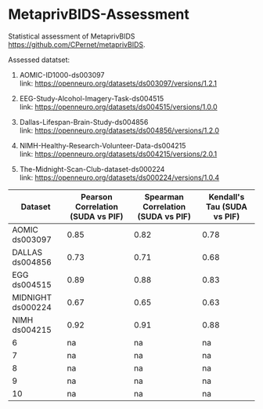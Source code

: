 # MetaprivBIDS-Assessment
Statistical assessment of  MetaprivBIDS https://github.com/CPernet/metaprivBIDS. 

Assessed datatset: 

1. AOMIC-ID1000-ds003097<br>
link: https://openneuro.org/datasets/ds003097/versions/1.2.1

2. EEG-Study-Alcohol-Imagery-Task-ds004515<br>
link: https://openneuro.org/datasets/ds004515/versions/1.0.0

3. Dallas-Lifespan-Brain-Study-ds004856<br>
link: https://openneuro.org/datasets/ds004856/versions/1.2.0

4. NIMH-Healthy-Research-Volunteer-Data-ds004215<br>
link: https://openneuro.org/datasets/ds004215/versions/2.0.1

5. The-Midnight-Scan-Club-dataset-ds000224<br>
link: https://openneuro.org/datasets/ds000224/versions/1.0.4




| Dataset                 | Pearson Correlation (SUDA vs PIF) | Spearman Correlation (SUDA vs PIF) | Kendall's Tau (SUDA vs PIF) |
|-------------------------|-----------------------------------|------------------------------------|------------------------------|
| AOMIC  ds003097         | 0.85                              | 0.82                               | 0.78                         |
| DALLAS ds004856         | 0.73                              | 0.71                               | 0.68                         |
| EGG ds004515            | 0.89                              | 0.88                               | 0.83                         |
| MIDNIGHT ds000224       | 0.67                              | 0.65                               | 0.63                         |
| NIMH ds004215           | 0.92                              | 0.91                               | 0.88                         |
| 6                       | na                                | na                                 | na                           |
| 7                       | na                                | na                                 | na                           |
| 8                       | na                                | na                                 | na                           |
| 9                       | na                                | na                                 | na                           |
| 10                      | na                                | na                                 | na                           |

